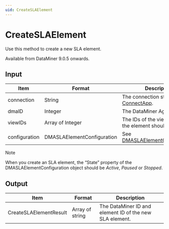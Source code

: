 ```yaml
---
uid: CreateSLAElement
---
```


# CreateSLAElement

Use this method to create a new SLA element.

Available from DataMiner 9.0.5 onwards.

## Input

| Item          | Format                      | Description                                                                               |
|---------------|-----------------------------|-------------------------------------------------------------------------------------------|
| connection    | String                      | The connection string. See [ConnectApp](xref:ConnectApp).                                 |
| dmaID         | Integer                     | The DataMiner Agent ID.                                                                   |
| viewIDs       | Array of Integer            | The IDs of the views in which the element should be created.                              |
| configuration | DMASLAElementConfiguration | See [DMASLAElementConfiguration](xref:DMASLAElementConfiguration). |

> [!NOTE]
> When you create an SLA element, the “State” property of the DMASLAElementConfiguration object should be *Active*, *Paused* or *Stopped*.

## Output

| Item                    | Format          | Description                                             |
|-------------------------|-----------------|---------------------------------------------------------|
| CreateSLAElementResult | Array of string | The DataMiner ID and element ID of the new SLA element. |
